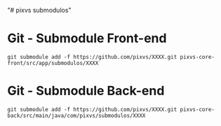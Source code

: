 "# pixvs submodulos" 

# Git - Submodule Front-end
`git submodule add -f https://github.com/pixvs/XXXX.git pixvs-core-front/src/app/submodulos/XXXX`


# Git - Submodule Back-end
`git submodule add -f https://github.com/pixvs/XXXX.git pixvs-core-back/src/main/java/com/pixvs/submodulos/XXXX`
